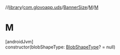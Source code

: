 //[library](../../../../index.md)/[com.glovoapp.uds](../../index.md)/[BannerSize](../index.md)/[M](index.md)/[M](-m.md)

# M

[androidJvm]\
constructor(blobShapeType: [BlobShapeType](../../-blob-shape-type/index.md)? = null)
